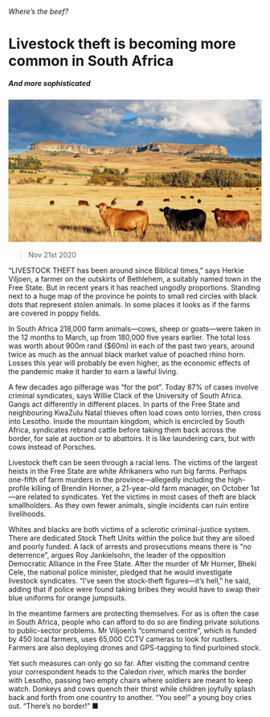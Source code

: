 ###### Where’s the beef?

# Livestock theft is becoming more common in South Africa 

##### And more sophisticated 

![image](images/20201121_MAP001_0.jpg) 

> Nov 21st 2020 

“LIVESTOCK THEFT has been around since Biblical times,” says Herkie Viljoen, a farmer on the outskirts of Bethlehem, a suitably named town in the Free State. But in recent years it has reached ungodly proportions. Standing next to a huge map of the province he points to small red circles with black dots that represent stolen animals. In some places it looks as if the farms are covered in poppy fields.

In South Africa 218,000 farm animals—cows, sheep or goats—were taken in the 12 months to March, up from 180,000 five years earlier. The total loss was worth about 900m rand ($60m) in each of the past two years, around twice as much as the annual black market value of poached rhino horn. Losses this year will probably be even higher, as the economic effects of the pandemic make it harder to earn a lawful living.


A few decades ago pilferage was “for the pot”. Today 87% of cases involve criminal syndicates, says Willie Clack of the University of South Africa. Gangs act differently in different places. In parts of the Free State and neighbouring KwaZulu Natal thieves often load cows onto lorries, then cross into Lesotho. Inside the mountain kingdom, which is encircled by South Africa, syndicates rebrand cattle before taking them back across the border, for sale at auction or to abattoirs. It is like laundering cars, but with cows instead of Porsches.

Livestock theft can be seen through a racial lens. The victims of the largest heists in the Free State are white Afrikaners who run big farms. Perhaps one-fifth of farm murders in the province—allegedly including the high-profile killing of Brendin Horner, a 21-year-old farm manager‚ on October 1st—are related to syndicates. Yet the victims in most cases of theft are black smallholders. As they own fewer animals, single incidents can ruin entire livelihoods.

Whites and blacks are both victims of a sclerotic criminal-justice system. There are dedicated Stock Theft Units within the police but they are siloed and poorly funded. A lack of arrests and prosecutions means there is “no deterrence”, argues Roy Jankielsohn, the leader of the opposition Democratic Alliance in the Free State. After the murder of Mr Horner, Bheki Cele, the national police minister, pledged that he would investigate livestock syndicates. “I’ve seen the stock-theft figures—it’s hell,” he said, adding that if police were found taking bribes they would have to swap their blue uniforms for orange jumpsuits.

In the meantime farmers are protecting themselves. For as is often the case in South Africa, people who can afford to do so are finding private solutions to public-sector problems. Mr Viljoen’s “command centre”, which is funded by 450 local farmers, uses 65,000 CCTV cameras to look for rustlers. Farmers are also deploying drones and GPS-tagging to find purloined stock.

Yet such measures can only go so far. After visiting the command centre your correspondent heads to the Caledon river, which marks the border with Lesotho, passing two empty chairs where soldiers are meant to keep watch. Donkeys and cows quench their thirst while children joyfully splash back and forth from one country to another. “You see!” a young boy cries out. “There’s no border!” ■


